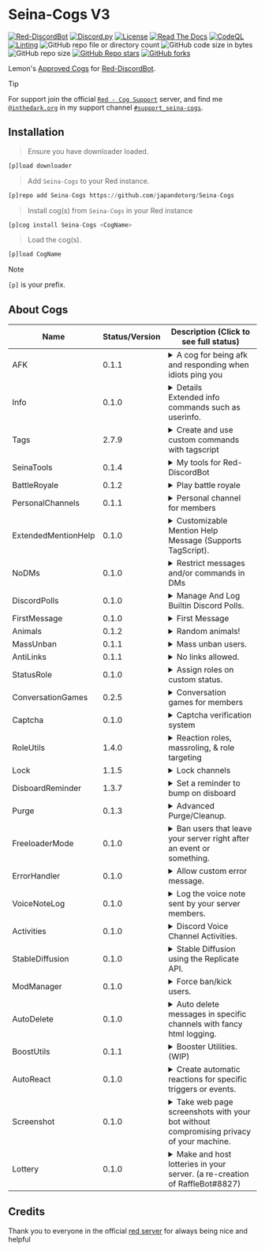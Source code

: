 # Seina-Cogs V3

[![Red-DiscordBot](https://img.shields.io/badge/Red--DiscordBot-V3-red.svg)](https://github.com/Cog-Creators/Red-DiscordBot) [![Discord.py](https://img.shields.io/badge/Discord.py-rewrite-blue.svg)](https://github.com/Rapptz/discord.py/tree/rewrite) [![License](https://img.shields.io/badge/License-MIT-blue)](https://github.com/japandotorg/Seina-Cogs/blob/main/LICENSE)
[![Read The Docs](https://img.shields.io/readthedocs/seina-cogs)](https://seina-cogs.readthedocs.io/en/latest/) [![CodeQL](https://github.com/japandotorg/Seina-Cogs/actions/workflows/codeql-analysis.yml/badge.svg)](https://github.com/japandotorg/Seina-Cogs/blob/main/.github/workflows/codeql-analysis.yml) [![Linting](https://github.com/japandotorg/Seina-Cogs/actions/workflows/tests.yml/badge.svg)](https://github.com/japandotorg/Seina-Cogs/blob/main/.github/workflows/tests.yml) 
![GitHub repo file or directory count](https://img.shields.io/github/directory-file-count/japandotorg/Seina-Cogs) ![GitHub code size in bytes](https://img.shields.io/github/languages/code-size/japandotorg/Seina-Cogs) ![GitHub repo size](https://img.shields.io/github/repo-size/japandotorg/Seina-Cogs)
[![GitHub Repo stars](https://img.shields.io/github/stars/japandotorg/Seina-Cogs?style=plastic&color=%23696969)](https://github.com/japandotorg/Seina-Cogs/stargazers) [![GitHub forks](https://img.shields.io/github/forks/japandotorg/Seina-Cogs?style=plastic&color=%23696969)](https://github.com/japandotorg/Seina-Cogs/forks)

Lemon's [Approved Cogs](https://cogboard.discord.red/t/approved-seina-cogs/1199) for [Red-DiscordBot](https://github.com/Cog-Creators/Red-DiscordBot/).


> [!TIP]
> For support join the official [`Red - Cog Support`](https://discord.gg/GET4DVk) server, and find me [`@inthedark.org`](https://discordapp.com/users/759180080328081450) in my support channel [`#support_seina-cogs`](https://discord.com/channels/240154543684321280/1166073721056931890).


## Installation

> Ensure you have downloader loaded.
```py
[p]load downloader
```

> Add `Seina-Cogs` to your Red instance.
```py
[p]repo add Seina-Cogs https://github.com/japandotorg/Seina-Cogs
```

> Install cog(s) from `Seina-Cogs` in your Red instance
```py
[p]cog install Seina-Cogs <CogName>
```

> Load the cog(s).
```py
[p]load CogName
```

> [!NOTE]
> `[p]` is your prefix.


## About Cogs
| Name        | Status/Version   | Description (Click to see full status)                                                                                           |
|-------------|------------------|----------------------------------------------------------------------------------------------------------------------------------|
| AFK         | 0.1.1            | <details>Away From Keyboard<summary>A cog for being afk and responding when idiots ping you</summary></details>                  |
| Info        | 0.1.0            | <details>Extended info commands.</details><summary>Extended info commands such as userinfo.</summary>                            |
| Tags        | 2.7.9            | <details>Create and use Tags<summary>Create and use custom commands with tagscript</summary></details>                           |
| SeinaTools  | 0.1.4            | <details><summary>My tools for Red-DiscordBot</summary>Some cool utility tools for Red-DiscordBot</details>                      |
| BattleRoyale| 0.1.2            | <details><summary>Play battle royale</summary>Play battle royale with your friends or join automated matches</details>           |
| PersonalChannels | 0.1.1       | <details><summary>Personal channel for members</summary>Personal channel for members</details>                                   |
| ExtendedMentionHelp | 0.1.0    | <details><summary>Customizable Mention Help Message (Supports TagScript).</summary>Set a custom message to be sent on bot mention (Supports TagScript).</details>                           |
| NoDMs       | 0.1.0            | <details><summary>Restrict messages and/or commands in DMs</summary>Restrict messages or any commands in DMs from others, with various configuration settings.</details> |
| DiscordPolls | 0.1.0           | <details><summary>Manage And Log Builtin Discord Polls.</summary>Manage and also configure logging for the builtin Discord Polls.</details> |
| FirstMessage| 0.1.0            | <details><summary>First Message</summary>A simple cog for jump to first message of a channel.</details>                          |
| Animals     | 0.1.2            | <details><summary>Random animals!</summary>Random animal images & facts</details>                                                |
| MassUnban   | 0.1.1            | <details><summary>Mass unban users.</summary>Mass unban users by the ban reason used</details>                                   |
| AntiLinks   | 0.1.1            | <details><summary>No links allowed.</summary>Removes all links in specified channels, with the ability to whitelist roles.</details> |
| StatusRole  | 0.1.0            | <details><summary>Assign roles on custom status.</summary>Assign roles to users for the duration in which they have certain custom statuses <details> |
| ConversationGames | 0.2.5      | <details><summary>Conversation games for members</summary>Conversation games for members</details>                         |
| Captcha     | 0.1.0            | <details><summary>Captcha verification system</summary>Captcha verification system</details>                                     |
| RoleUtils   | 1.4.0            | <details><summary>Reaction roles, massroling, & role targeting</summary>Reaction roles, massrolin & role targeting</details>     |
| Lock        | 1.1.5            | <details><summary>Lock channels</summary>Lock channels or the whole server</details>                                             |
| DisboardReminder | 1.3.7       | <details><summary>Set a reminder to bump on disboard</summary>Set a reminder to bump on disboard</details>                  |
| Purge       | 0.1.3            | <details><summary>Advanced Purge/Cleanup.</summary>Purge (deleted) messages that meet a criteria.</details>                      |
| FreeloaderMode | 0.1.0         | <details><summary>Ban users that leave your server right after an event or something.</summary>Ban freeloaders who leave your server right after an event or something.</details> |
| ErrorHandler | 0.1.0           | <details><summary>Allow custom error message.</summary>Adds ability to replace the output of the bots error handler when CommandInvokeError is raised, all other errors get handled by the old handler.</details> |
| VoiceNoteLog | 0.1.0           | <details><summary>Log the voice note sent by your server members.</summary>Log voice notes sent by your server members.</details> | 
| Activities  | 0.1.0            | <details><summary>Discord Voice Channel Activities.</summary>Discord Voice Channel Activities.</details>                         |
| StableDiffusion | 0.1.0        | <details><summary>Stable Diffusion using the Replicate API.</summary>Stable Diffusion using the Replicate API.</details>        |
| ModManager  | 0.1.0 | <details><summary>Force ban/kick users.</summary>Force ban/kick users so that they stay in the ban/kick list even if someone tries to manually unban them.</details>  |
| AutoDelete  | 0.1.0 | <details><summary>Auto delete messages in specific channels with fancy html logging.</summary>Auto delete messages in specific channels with fancy html logging.</details>  |
| BoostUtils  | 0.1.1 | <details><summary>Booster Utilities. (WIP)</summary>Various nitro boosting utilities. (WORK IN PROGRESS)</details>                          |
| AutoReact   | 0.1.0 | <details><summary>Create automatic reactions for specific triggers or events.</summary>Create automatic reactions for specific triggers or events.</details>  |
| Screenshot  | 0.1.0 | <details><summary>Take web page screenshots with your bot without compromising privacy of your machine.</summary>Take web page screenshots with your bot without compromising privacy of your machine. This ia a high level cog with higher usage than usual do not install it if you don't have sufficient ram and storage.</details> |
| Lottery     | 0.1.0 | <details><summary>Make and host lotteries in your server. (a re-creation of RaffleBot#8827)</summary>Make and host lotteries in your server. (this is a true re-creation of the `RaffleBot#8827` discord bot!)</details> |


## Credits
Thank you to everyone in the official [red server](https://discord.gg/red) for always being nice and helpful

